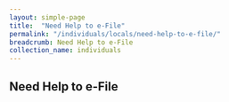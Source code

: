 ```yaml
---
layout: simple-page
title:  "Need Help to e-File"
permalink: "/individuals/locals/need-help-to-e-file/"
breadcrumb: Need Help to e-File
collection_name: individuals
---
```

## Need Help to e-File
